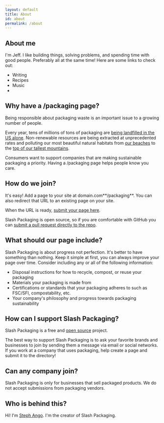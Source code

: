 ```yaml
---
layout: default
title: About
id: about
permalink: /about
---
```


## About me

I'm Jeff. I like building things, solving problems, and spending time with good people. Preferably all at the same time! Here are some links to check out:

- Writing
- Recipes
- Music
- 

## Why have a /packaging page?

Being responsible about packaging waste is an important issue to a growing number of people.

Every year, tens of millions of tons of packaging are [being landfilled in the US alone](https://www.epa.gov/facts-and-figures-about-materials-waste-and-recycling/containers-and-packaging-product-specific-data). Non-renewable resources are being extracted at unprecedented rates and polluting our most beautiful natural habitats from [our beaches](https://oceanconservancy.org/) to the [top of our tallest mountains](https://www.livescience.com/63061-how-much-trash-mount-everest.html).

Consumers want to support companies that are making sustainable packaging a priority. Having a /packaging page helps people know you care.

## How do we join?

It's easy! Add a page to your site at domain.com**/packaging**. You can also redirect that URL to an existing page on your site.

When the URL is ready, [submit your page here](https://airtable.com/shr7MKhcX8OLj2CY7).

Slash Packaging is open source, so if you are comfortable with GitHub you can [submit a pull request directly to the repo](https://github.com/kepano/slashpackaging).

## What should our page include?

Slash Packaging is about progress not perfection. It's better to have something than nothing. Keep it simple at first, you can always improve your page over time. Consider including any or all of the following information:

- Disposal instructions for how to recycle, compost, or reuse your packaging
- Materials your packaging is made from
- Certifications or standards that your packaging adheres to such as FSC/SFI, compostability, etc.
- Your company's philosophy and progress towards packaging sustainability

## How can I support Slash Packaging?

Slash Packaging is a free and [open source](https://github.com/kepano/slashpackaging) project.

The best way to support Slash Packaging is to ask your favorite brands and businesses to join by sending them a message via email or social networks. If you work at a company that uses packaging, help create a page and submit it to the directory!

## Can any company join?

Slash Packaging is only for businesses that sell packaged products. We do not accept submissions from packaging vendors.

## Who is behind this?

Hi! I'm [Steph Ango](https://stephango.com/). I'm the creator of Slash Packaging.